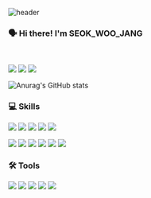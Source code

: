 ![header](https://capsule-render.vercel.app/api?type=waving&color=timeGradient&height=150&section=footer&text=SEOK%20WOO%20JANG&fontSize=75&animation=fadeIn&fontAlignY=48&desc=Thank%20you%20for%20coming%20to%20my%20github🌠&descAlignY=80&descAlign=60)
  <h3>
   🗣 Hi there! I'm <b>SEOK_WOO_JANG</b><br/>
</h3>
<br/>
<p>
  <a href="mailto:jsw4215van@gmail.com" target="_blank"><img src="https://img.shields.io/badge/Gmail-EA4335?style=flat-square&logo=Gmail&logoColor=white"/></a>  
  <a href="https://velog.io/@jsw4215" target="_blank"><img src="https://img.shields.io/badge/Velog-40E0D0?style=flat-square"/></a>
<a href="https://hits.seeyoufarm.com"><img src="https://hits.seeyoufarm.com/api/count/incr/badge.svg?url=https%3A%2F%2Fgithub.com%2Fjsw4215%2Fhit-counter&count_bg=%2300A647&title_bg=%231A1A1A&icon=&icon_color=%23E7E7E7&title=Today&edge_flat=false"/></a>

![Anurag's GitHub stats](https://github-readme-stats.vercel.app/api?username=jsw4215&show_icons=true&theme=tokyonight)

### 💻 Skills 
<p>
<img src="https://img.shields.io/badge/javascript-F7DF1E?style=flat-square&logo=javascript&logoColor=black"> 
  <img src="https://img.shields.io/badge/React-87CEFA?style=flat-square&logo=React&logoColor=white">
    <img src="https://img.shields.io/badge/java-E0234E?style=flat-square&logo=java&logoColor=white">
    <img src="https://img.shields.io/badge/socket.io-FFFFE0?style=flat-square&logo=socket.io&logoColor=black">
    <img src="https://img.shields.io/badge/webRTC-339933?style=flat-square&logo=webRTC&logoColor=black">
  </p>
<p>
    <img src="https://img.shields.io/badge/flask-4479A1?style=flat-square&logo=flask&logoColor=white"> 
    <img src="https://img.shields.io/badge/mongoDB-47A248?style=flat-square&logo=MongoDB&logoColor=white">  
    <img src="https://img.shields.io/badge/AWS S3-232F3E?style=flat-square&logo=amazonaws&logoColor=white">
    <img src="https://img.shields.io/badge/AWS cloudfront-232F3E?style=flat-square&logo=amazonaws&logoColor=white">
    <img src="https://img.shields.io/badge/AWS route53-232F3E?style=flat-square&logo=amazonaws&logoColor=white">
    <img src="https://img.shields.io/badge/firebase-A9A9A9?style=flat-square&logo=firebase&logoColor=black"> 
  </p>

### 🛠 Tools
<p>
  <img src="https://img.shields.io/badge/VSCode-007ACC?style=flat-square&logo=Visual Studio Code&logoColor=white"/>
  <img src="https://img.shields.io/badge/AndroidStudio-6B8E23?style=flat-square&logo=AndroidStudio&logoColor=white"/>
  <img src="https://img.shields.io/badge/Git-F05032?style=flat-square&logo=Git&logoColor=white"/>
<img src="https://img.shields.io/badge/Github-181717?style=flat-square&logo=github&logoColor=white">
  <img src="https://img.shields.io/badge/Slack-4A154B?style=flat-square&logo=Slack&logoColor=white"/>
</p>
